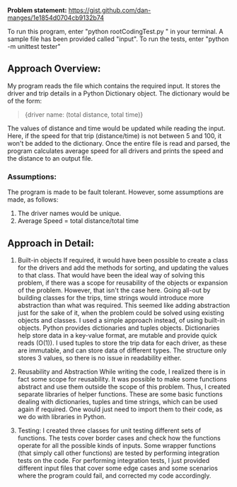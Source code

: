 **Problem statement:**
https://gist.github.com/dan-manges/1e1854d0704cb9132b74

To run this program, enter "python rootCodingTest.py <filename>" in your terminal. A sample file has been provided called "input".
To run the tests, enter "python -m unittest tester"

## Approach Overview:
My program reads the file which contains the required input. It stores the driver and trip details in a Python Dictionary object. The dictionary would be of the form:  
> {driver name: (total distance, total time)}  

The values of distance and time would be updated while reading the input. Here, if the speed for that trip (distance/time) is not between 5 and 100, it won't be added to the dictionary. Once the entire file is read and parsed, the program calculates average speed for all drivers and prints the speed and the distance to an output file. 

### Assumptions:
The program is made to be fault tolerant. However, some assumptions are made, as follows:
1. The driver names would be unique.
2. Average Speed = total distance/total time


## Approach in Detail:

1. Built-in objects
If required, it would have been possible to create a class for the drivers and add the methods for sorting, and updating the values to that class. That would have been the ideal way of solving this problem, if there was a scope for reusability of the objects or expansion of the problem. However, that isn't the case here. Going all-out by building classes for the trips, time strings would introduce more abstraction than what was required. This seemed like adding abstraction just for the sake of it, when the problem could be solved using existing objects and classes.
I used a simple approach instead, of using built-in objects. Python provides dictionaries and tuples objects. Dictionaries help store data in a key-value format, are mutable and provide quick reads (O(1)). I used tuples to store the trip data for each driver, as these are immutable, and can store data of different types. The structure only stores 3 values, so there is no issue in readability either. 

2. Reusability and Abstraction
While writing the code, I realized there is in fact some scope for reusability. It was possible to make some functions abstract and use them outside the scope of this problem. Thus, I created separate libraries of helper functions. These are some basic functions dealing with dictionaries, tuples and time strings, which can be used again if required. One would just need to import them to their code, as we do with libraries in Python.

3. Testing:
I created three classes for unit testing different sets of functions. The tests cover border cases and check how the functions operate for all the possible kinds of inputs. Some wrapper functions (that simply call other functions) are tested by performing integration tests on the code. For performing integration tests, I just provided different input files that cover some edge cases and some scenarios where the program could fail, and corrected my code accordingly.

